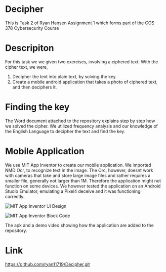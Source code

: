# Decipher
This is Task 2 of Ryan Hansen Assignment 1 which forms part of the  COS 378 Cybersecurity Course

# Descripiton 
 For this task we we given two exercises, involving a ciphered text. With the cipher text, we were, 
 1. Decipher the text into plain text, by solving the key.
 2. Create a mobile android application that takes a photo of ciphered text, and then deciphers it.

# Finding the key
The Word document attached to the repository explains step by step how we solved the cipher. We utilized frequency analysis and our knowledge of the English Language to decipher the text and find the key. 

# Mobile Application  
We use MIT App Inventor to create our mobile application. We imported NMD Ocr, to recognize text in the image. The Orc, however,  doesnt work with cameras that take and store large image files and rather requires a smaller file, generally not larger than 1M. Therefore the application might not function on some devices. We however tested the application on an Android Studio Emulator, emulating a Pixel4 deceive and it was functioning correctly. 

![MIT App Inventor UI Design](https://github.com/ryan11719/Decipher/assets/83818995/7d6afea4-52f1-4e78-9957-fde1a0a1f368)

![MIT App Inventor Block Code](https://github.com/ryan11719/Decipher/assets/83818995/4da7c8a4-fa83-4df8-b216-52c5b2dc0cfd)


The apk and a demo video showing how the application are added to the repository. 

# Link 
https://github.com/ryan11719/Decipher.git


